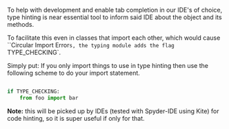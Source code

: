 To help with development and enable tab completion in our IDE's of choice, type hinting is near essential tool to inform said IDE about the object and its methods.

To facilitate this even in classes that import each other, which would cause ``Circular Import Error`s, the typing module adds the flag `TYPE_CHECKING`.

Simply put: If you only import things to use in type hinting then use the following scheme to do your import statement.

```python

if TYPE_CHECKING:
	from foo import bar  
```

**Note:** this will be picked up by IDEs (tested with Spyder-IDE using Kite) for code hinting, so it is super useful if only for that.